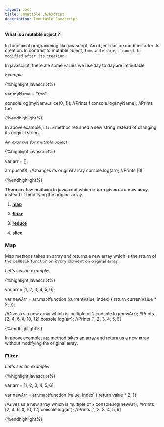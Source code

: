 ```yaml
---
layout: post
title: Immutable Javascript
description: Immutable Javascript
---
```


#### What is a mutable object ?

In functional programming like javascript, An object can be modified after its creation. In contrast to mutable object, `Immutable object cannot be modified after its creation`.

In javascript, there are some values we use day to day are immutable

*Example*:

{%highlight javascript%}

var myName = "foo";

console.log(myName.slice(0, 1)); //Prints f
console.log(myName); //Prints foo

{%endhighlight%}

In above example, `slice` method returned a new string instead of changing its original string.

*An example for mutable object*:

{%highlight javascript%}

var arr = [];

arr.push(0); //Changes its original array
console.log(arr); //Prints [0]

{%endhighlight%}

There are few methods in javascript which in turn gives us a new array, instead of modifying the original array.

1. **[map](https://developer.mozilla.org/en-US/docs/Web/JavaScript/Reference/Global_Objects/Array/map)**

2. **[filter](https://developer.mozilla.org/en-US/docs/Web/JavaScript/Reference/Global_Objects/Array/filter)**

3. **[reduce](https://developer.mozilla.org/en-US/docs/Web/JavaScript/Reference/Global_Objects/Array/reduce)**

4. **[slice](https://developer.mozilla.org/en-US/docs/Web/JavaScript/Reference/Global_Objects/Array/slice)**

### Map

Map methods takes an array and returns a new array which is the return of the callback function on every element on original array.

*Let's see an example*:

{%highlight javascript%}

var arr = [1, 2, 3, 4, 5, 6];

var newArr = arr.map(function (currentValue, index) {
  return currentValue * 2;
});

//Gives us a new array which is multiple of 2
console.log(newArr); //Prints [2, 4, 6, 8, 10, 12]
console.log(arr); //Prints [1, 2, 3, 4, 5, 6]

{%endhighlight%}

In above example, `map` method takes an array and return us a new array without modifying the original array.

### Filter

*Let's see an example*:

{%highlight javascript%}

var arr = [1, 2, 3, 4, 5, 6];

var newArr = arr.map(function (value, index) {
  return value * 2;
});

//Gives us a new array which is multiple of 2
console.log(newArr); //Prints [2, 4, 6, 8, 10, 12]
console.log(arr); //Prints [1, 2, 3, 4, 5, 6]

{%endhighlight%}
